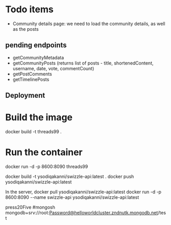 # Todo items
- Community details page: we need to load the community details, as well as the posts

## pending endpoints
- getCommunityMetadata
- getCommunityPosts (returns list of posts - title, shortenedContent, username, date, vote, commentCount)
- getPostComments
- getTimelinePosts


## Deployment
# Build the image
docker build -t threads99 .

# Run the container
docker run -d -p 8600:8090 threads99

docker build -t ysodiqakanni/swizzle-api:latest .
docker push ysodiqakanni/swizzle-api:latest

In the server,
docker pull ysodiqakanni/swizzle-api:latest
docker run -d -p 8600:8090 --name swizzle-api ysodiqakanni/swizzle-api:latest

press20Five
#mongosh mongodb+srv://root:Password@helloworldcluster.zndnutk.mongodb.net/test